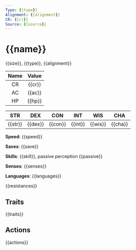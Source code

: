 ```yaml
---
Type: {{type}}
Alignment: {{alignment}}
CR: {{cr}}
Source: {{source}}
---
```

# {{name}}

{{size}}, {{type}}, {{alignment}}

| Name | Value  |
| :---:| :----: |
|  CR  | {{cr}} |
|  AC  | {{ac}} |
|  HP  | {{hp}} |

| STR     | DEX      |  CON     | INT      | WIS     | CHA     |
|:------: | :------: | :------: | :------: |:------: | :-----: |
| {{str}} | {{dex}}  |  {{con}} | {{int}}  | {{wis}} | {{cha}} |

**Speed**: {{speed}}

**Saves**: {{save}}

**Skills**: {{skill}}, passive perception {{passive}}

**Senses**: {{senses}}

**Languages**: {{languages}}

{{resistances}}
## Traits

{{traits}}
## Actions

{{actions}}
